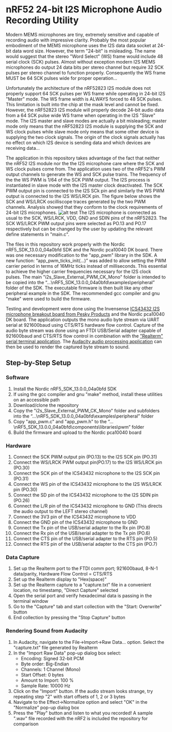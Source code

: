 # nRF52 24-bit I2S Microphone Audio Recording Utility

Modern MEMS microphones are tiny, extremely sensitive and capable of recording audio with impressive clarity. Probably the most popular
embodiment of the MEMS microphone uses the I2S data data socket at 24-bit data word size. However, the term "24-bit" is misleading. The
name would suggest that the stereo "Word Select" (WS) frame would include 48 serial clock (SCK) pulses. Almost without exception modern I2S MEMS microphones do output 24 data bits per stereo channel but require 32 SCK pulses per stereo channel to function properly. Consequently the WS frame MUST be 64 SCK pulses wide for proper operation...

Unfortunately the architecture of the nRF52823 I2S module does not properly support 64 SCK pulses per WS frame while operating in 24-bit
I2S "Master" mode. The WS frame width is ALWAYS forced to 48 SCK pulses. This limitation is built into the chip at the mask level and
cannot be fixed. However, the nRF52823 I2S module will properly decode 24-bit audio data from a 64 SCK pulse wide WS frame when
operating in the I2S "Slave" mode. The I2S master and slave modes are actually a bit misleading; master mode only means that the
nRF52823 I2S module is supplying the SCK and WS clock pulses while slave mode only means that some other device is supplying the two
clock signals. The origin of the clock signals actually has no effect on which I2S device is sending data and which devices are
receiving data...

The application in this repository takes advantage of the fact that neither the nRF52 I2S module nor the the I2S microphone care where the SCK and WS clock pulses come from. The application uses two of the nRF52's PWM output channels to generate the WS and SCK pulse trains. The frequency of the the WS PWM is 1/64 of the SCK PWM output. The I2S process is instantiated in slave mode with the I2S master clock deactivated. The SCK PWM output pin is connected to the I2S SCk pin and similarly the WS PWM output is connected to the I2S WS/LRCK pin. The figure below shows the SCK and WS/LRCK oscilliscope traces generated by the two PWM channels. Analysis showed that they conform to the clock requirements of 24-bit I2S microphones.
![alt test](https://user-images.githubusercontent.com/5760946/30457104-0dd8d1a6-995b-11e7-98d3-99e4ff8b6113.JPG)
The I2S microphone is connected as usual to the SCK, WS/LRCK, VDD, GND and SDIN pins of the nRF52823. The SCK WS/LRCK PWM output pins 
were selected as PO.13 and PO.17 respectively but can be changed by the user by updating the relevant define statements in "main.c".

The files in this repository work properly with the Nordic nRF5_SDK_13.0.0_04a0bfd SDK and the Nordic pca10040 DK board. There was one
necessary modification to the "app_pwm" library in the SDK. A new function: “app_pwm_ticks_init(…)” was added to allow setting the PWM 
carrier period in terms of 16MHz ticks instead of milliseconds. This essential to achieve the higher carrier frequencies necessary for the I2S clock pulses. The main "i2s_Slave_External_PWM_CK_Mono" folder is intended to be copied into the
“…\nRF5_SDK_13.0.0_04a0bfd\examples\peripheral” folder of the SDK. The executable firmware is then built like any other peripheral
example in the SDK. The recommended gcc compiler and gnu "make" were used to build the firmware.

Testing and development were done using the Invensense [ICS43432 I2S microphone breakout board from Pesky Products](https://www.tindie.com/products/onehorse/ics43432-i2s-digital-microphone) and the Nordic pca10040 DK board. The application outputs the
mono audio byte stream via UART serial at 921600baud using CTS/RTS hardware flow control. Capture of the audio byte stream was done using an FTDI  USB/Serial adapter capable of 921600baud and CTS/RTS flow control in combination with the ["Realterm" serial terminal application](https://learn.sparkfun.com/tutorials/terminal-basics/real-term-windows).
The [Audacity audio processing application](https://www.audacityteam.org) can then be used to render the captured byte stream to sound.

## Step-by-Step Setup

### Software

1. Install the Nordic nRF5_SDK_13.0.0_04a0bfd SDK
2. If using the gcc compiler and gnu "make" method, install these utilities on an accessible path
3. Download/clone the repository
4. Copy the "i2s_Slave_External_PWM_CK_Mono" folder and subfolders into the “…\nRF5_SDK_13.0.0_04a0bfd\examples\peripheral” folder
5. Copy "app_pwm.c" and "app_pwm.h" to the “…\nRF5_SDK_13.0.0_04a0bfd\components\libraries\pwm” folder
6. Build the firmware and upload to the Nordic pca10040 board

### Hardware

1. Connect the SCK PWM output pin (PO.13) to the I2S SCK pin (PO.31)
2. Connect the WS/LRCK PWM output pin(PO.17) to the I2S WS/LRCK pin (PO.30)
3. Connect the SCK pin of the ICS43432 microphone to the I2S SCK pin (PO.31)
4. Connect the WS pin of the ICS43432 microphone to the I2S WS/LRCK pin (PO.30)
5. Connect the SD pin of the ICS43432 microphone to the I2S SDIN pin (PO.26)
6. Connect the L/R pin of the ICS43432 microphone to GND (This directs the audio output to the LEFT stereo channel)
7. Connect the 3V3 pin of the ICS43432 microphone to VDD
8. Connect the GND pin of the ICS43432 microphone to GND
9. Connect the Tx pin of the USB/serial adapter to the Rx pin (PO.8)
10. Connect the Rx pin of the USB/serial adapter to the Tx pin (PO.6)
11. Connect the CTS pin of the USB/serial adapter to the RTS pin (PO.5)
12. Connect the RTS pin of the USB/serial adapter to the CTS pin (PO.7)

### Data Capture

1. Set up the Realterm port to the FTDI comm port; 921600baud, 8-N-1 data/parity, Hardware Flow Control = CTS/RTS
2. Set up the Realterm display to "Hex(space)"
3. Set up the Realterm capture to a "capture.txt" file in a convenient location, no timestamp, "Direct Capture" selected
4. Open the serial port and verify hexadecimal data is passing in the terminal window
5. Go to the "Capture" tab and start collection with the "Start: Overwrite" button
6. End collection by pressing the "Stop Capture" button

### Rendering Sound from Audacity

1. In Audacity, navigate to the File->Import->Raw Data... option. Select the "capture.txt" file generated by Realterm
2. In the "Import Raw Data" pop-up dialog box select:
   * Encoding: Signed 32-bit PCM
   * Byte order: Big-Endian
   * Channels: 1 Channel (Mono)
   * Start Offset: 0 bytes
   * Amount to Import: 100 %
   * Sample Rate: 10000 Hz
3. Click on the "Import" button. If the audio stream looks strange, try repeating step "2" with start offsets of 1, 2 or 3 bytes
4. Navigate to the Effect->Normalize option and select "OK" in the "Normalize" pop-up dialog box
5. Press the "Play" button and listen to what you recorded! A sample ".wav" file recorded with the nRF2 is included the repository for comparison
